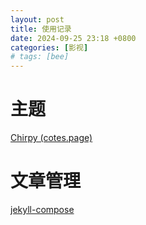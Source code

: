 ```yaml
---
layout: post
title: 使用记录
date: 2024-09-25 23:18 +0800
categories: [影视]
# tags: [bee]
---
```

# 主题
[Chirpy (cotes.page)](https://chirpy.cotes.page/)
# 文章管理
[jekyll-compose](https://github.com/jekyll/jekyll-compose)
